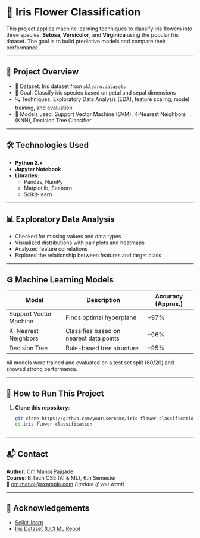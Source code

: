 # 🌸 Iris Flower Classification

This project applies machine learning techniques to classify iris flowers into three species: **Setosa**, **Versicolor**, and **Virginica** using the popular Iris dataset. The goal is to build predictive models and compare their performance.

---

## 📌 Project Overview

- 📂 Dataset: Iris dataset from `sklearn.datasets`
- 🧪 Goal: Classify iris species based on petal and sepal dimensions
- 🔍 Techniques: Exploratory Data Analysis (EDA), feature scaling, model training, and evaluation
- 🤖 Models used: Support Vector Machine (SVM), K-Nearest Neighbors (KNN), Decision Tree Classifier

---

## 🛠️ Technologies Used

- **Python 3.x**
- **Jupyter Notebook**
- **Libraries:**
  - Pandas, NumPy
  - Matplotlib, Seaborn
  - Scikit-learn

---

## 📊 Exploratory Data Analysis

- Checked for missing values and data types
- Visualized distributions with pair plots and heatmaps
- Analyzed feature correlations
- Explored the relationship between features and target class

---

## ⚙️ Machine Learning Models

| Model                  | Description                            | Accuracy (Approx.) |
|-----------------------|----------------------------------------|---------------------|
| Support Vector Machine | Finds optimal hyperplane               | ~97%                |
| K-Nearest Neighbors    | Classifies based on nearest data points| ~96%                |
| Decision Tree          | Rule-based tree structure              | ~95%                |

All models were trained and evaluated on a test set split (80/20) and showed strong performance.

---

## 🚀 How to Run This Project

1. **Clone this repository**:
   ```bash
   git clone https://github.com/yourusername/iris-flower-classification.git
   cd iris-flower-classification



---

## 📬 Contact

**Author**: Om Manoj Pajgade  
**Course**: B.Tech CSE (AI & ML), 6th Semester  
📧 om.manoj@example.com *(update if you want)*

---

## 🌟 Acknowledgements

- [Scikit-learn](https://scikit-learn.org/)
- [Iris Dataset (UCI ML Repo)](https://archive.ics.uci.edu/ml/datasets/iris)

